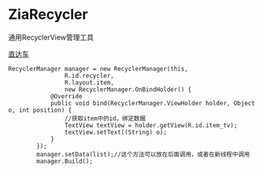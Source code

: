 # ZiaRecycler
通用RecyclerView管理工具


[直达车](https://github.com/Zzzia/ZiaRecycler/blob/master/app/src/main/java/com/example/zia/ziarecycler/util/RecyclerManager.java)

~~~
RecyclerManager manager = new RecyclerManager(this,
                R.id.recycler,
                R.layout.item,
                new RecyclerManager.OnBindHolder() {
            @Override
            public void bind(RecyclerManager.ViewHolder holder, Object o, int position) {
                //获取item中的id，绑定数据
                TextView textView = holder.getView(R.id.item_tv);
                textView.setText((String) o);
            }
        });
        manager.setData(list);//这个方法可以放在后面调用，或者在新线程中调用
        manager.Build();
~~~
